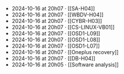 - 2024-10-16 at 20h07 · [[SA-H04]]
- 2024-10-16 at 20h07 · [[WBDV-H04]]
- 2024-10-16 at 20h07 · [[CYBR-H03]]
- 2024-10-16 at 20h07 · [[CS-LINUX-VB01]]
- 2024-10-16 at 20h07 · [[OSD1-L09]]
- 2024-10-16 at 20h07 · [[OSD1-L08]]
- 2024-10-16 at 20h07 · [[OSD1-L07]]
- 2024-10-16 at 20h07 · [[Oneplus recovery]]
- 2024-10-16 at 20h07 · [[DB-H04]]
- 2024-10-16 at 20h05 · [[Software analysis]]
